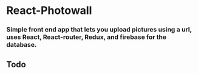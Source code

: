 # React-Photowall
### Simple front end app that lets you upload pictures using a url, uses React, React-router, Redux, and firebase for the database.

## Todo
